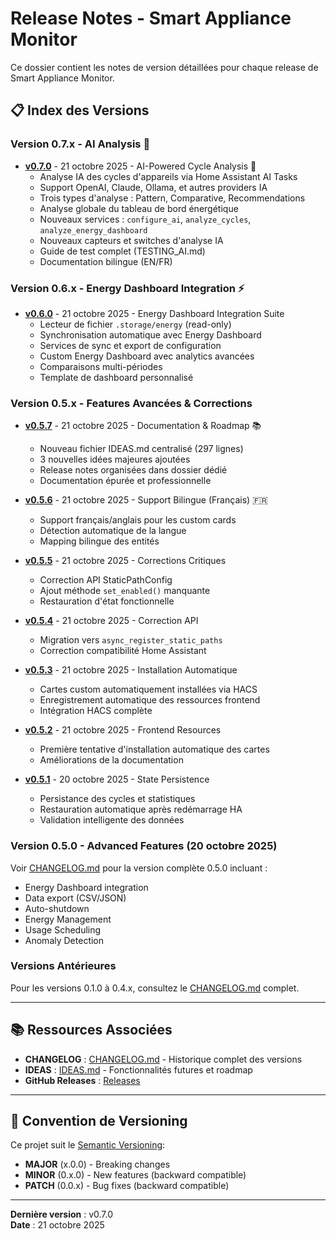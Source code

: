 # Release Notes - Smart Appliance Monitor

Ce dossier contient les notes de version détaillées pour chaque release de Smart Appliance Monitor.

## 📋 Index des Versions

### Version 0.7.x - AI Analysis 🤖

- **[v0.7.0](RELEASE_NOTES_v0.7.0.md)** - 21 octobre 2025 - AI-Powered Cycle Analysis 🤖
  - Analyse IA des cycles d'appareils via Home Assistant AI Tasks
  - Support OpenAI, Claude, Ollama, et autres providers IA
  - Trois types d'analyse : Pattern, Comparative, Recommendations
  - Analyse globale du tableau de bord énergétique
  - Nouveaux services : `configure_ai`, `analyze_cycles`, `analyze_energy_dashboard`
  - Nouveaux capteurs et switches d'analyse IA
  - Guide de test complet (TESTING_AI.md)
  - Documentation bilingue (EN/FR)

### Version 0.6.x - Energy Dashboard Integration ⚡

- **[v0.6.0](RELEASE_NOTES_v0.6.0.md)** - 21 octobre 2025 - Energy Dashboard Integration Suite
  - Lecteur de fichier `.storage/energy` (read-only)
  - Synchronisation automatique avec Energy Dashboard
  - Services de sync et export de configuration
  - Custom Energy Dashboard avec analytics avancées
  - Comparaisons multi-périodes
  - Template de dashboard personnalisé

### Version 0.5.x - Features Avancées & Corrections

- **[v0.5.7](RELEASE_NOTES_v0.5.7.md)** - 21 octobre 2025 - Documentation & Roadmap 📚
  - Nouveau fichier IDEAS.md centralisé (297 lignes)
  - 3 nouvelles idées majeures ajoutées
  - Release notes organisées dans dossier dédié
  - Documentation épurée et professionnelle

- **[v0.5.6](RELEASE_NOTES_v0.5.6.md)** - 21 octobre 2025 - Support Bilingue (Français) 🇫🇷
  - Support français/anglais pour les custom cards
  - Détection automatique de la langue
  - Mapping bilingue des entités

- **[v0.5.5](RELEASE_NOTES_v0.5.5.md)** - 21 octobre 2025 - Corrections Critiques
  - Correction API StaticPathConfig
  - Ajout méthode `set_enabled()` manquante
  - Restauration d'état fonctionnelle

- **[v0.5.4](RELEASE_NOTES_v0.5.4.md)** - 21 octobre 2025 - Correction API
  - Migration vers `async_register_static_paths`
  - Correction compatibilité Home Assistant

- **[v0.5.3](RELEASE_NOTES_v0.5.3.md)** - 21 octobre 2025 - Installation Automatique
  - Cartes custom automatiquement installées via HACS
  - Enregistrement automatique des ressources frontend
  - Intégration HACS complète

- **[v0.5.2](RELEASE_NOTES_v0.5.2.md)** - 21 octobre 2025 - Frontend Resources
  - Première tentative d'installation automatique des cartes
  - Améliorations de la documentation

- **[v0.5.1](RELEASE_NOTES_v0.5.1.md)** - 20 octobre 2025 - State Persistence
  - Persistance des cycles et statistiques
  - Restauration automatique après redémarrage HA
  - Validation intelligente des données

### Version 0.5.0 - Advanced Features (20 octobre 2025)

Voir [CHANGELOG.md](../../CHANGELOG.md) pour la version complète 0.5.0 incluant :
- Energy Dashboard integration
- Data export (CSV/JSON)
- Auto-shutdown
- Energy Management
- Usage Scheduling
- Anomaly Detection

### Versions Antérieures

Pour les versions 0.1.0 à 0.4.x, consultez le [CHANGELOG.md](../../CHANGELOG.md) complet.

---

## 📚 Ressources Associées

- **CHANGELOG** : [CHANGELOG.md](../../CHANGELOG.md) - Historique complet des versions
- **IDEAS** : [IDEAS.md](../IDEAS.md) - Fonctionnalités futures et roadmap
- **GitHub Releases** : [Releases](https://github.com/legaetan/ha-smart_appliance_monitor/releases)

---

## 🔖 Convention de Versioning

Ce projet suit le [Semantic Versioning](https://semver.org/):
- **MAJOR** (x.0.0) - Breaking changes
- **MINOR** (0.x.0) - New features (backward compatible)
- **PATCH** (0.0.x) - Bug fixes (backward compatible)

---

**Dernière version** : v0.7.0  
**Date** : 21 octobre 2025

